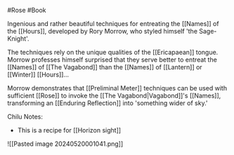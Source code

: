 #Rose #Book 

Ingenious and rather beautiful techniques for entreating the [[Names]] of the [[Hours]], developed by Rory Morrow, who styled himself 'the Sage-Knight'.

The techniques rely on the unique qualities of the [[Ericapaean]] tongue. Morrow professes himself surprised that they serve better to entreat the [[Names]] of [[The Vagabond]] than the [[Names]] of [[Lantern]] or [[Winter]] [[Hours]]…

Morrow demonstrates that [[Preliminal Meter]] techniques can be used with sufficient [[Rose]] to invoke the [[The Vagabond|Vagabond]]'s [[Names]], transforming an [[Enduring Reflection]] into 'something wider of sky.'

Chilu Notes:
- This is a recipe for [[Horizon sight]]

![[Pasted image 20240520001041.png]]